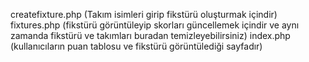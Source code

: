 createfixture.php (Takım isimleri girip fikstürü oluşturmak içindir)<br>
fixtures.php (fikstürü görüntüleyip skorları güncellemek içindir ve aynı zamanda fikstürü ve takımları buradan temizleyebilirsiniz)
index.php (kullanıcıların puan tablosu ve fikstürü görüntülediği sayfadır)
